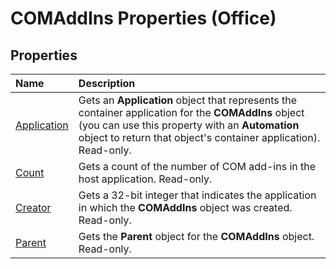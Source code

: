 
# COMAddIns Properties (Office)

## Properties



|**Name**|**Description**|
|:-----|:-----|
| [Application](d1ee6b80-0a48-33e8-3fc3-45bc73ad1413.md)|Gets an  **Application** object that represents the container application for the **COMAddIns** object (you can use this property with an **Automation** object to return that object's container application). Read-only.|
| [Count](5522bdc5-15b5-473f-94e3-5010a3d30f4a.md)|Gets a count of the number of COM add-ins in the host application. Read-only.|
| [Creator](dedee4b9-f340-d8fa-2285-3f32a1c4f00a.md)|Gets a 32-bit integer that indicates the application in which the  **COMAddIns** object was created. Read-only.|
| [Parent](1d0adb7a-867f-0241-8f13-1ba3310f201b.md)|Gets the  **Parent** object for the **COMAddIns** object. Read-only.|
